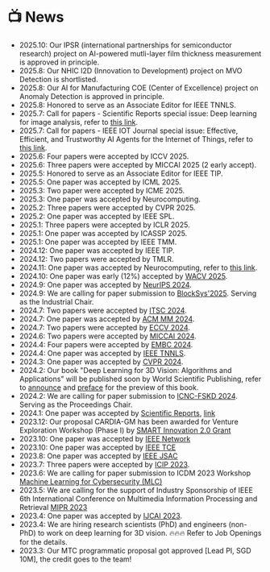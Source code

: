 # 📺 News
- 2025.10: Our IPSR (international partnerships for semiconductor research) project on AI-powered mutli-layer film thickness measurement is approved in principle.  
- 2025.8: Our NHIC I2D (Innovation to Development) project on MVO Detection is shortlisted.
- 2025.8: Our AI for Manufacturing COE (Center of Excellence) project on Anomaly Detection is approved in principle. 
- 2025.8: Honored to serve as an Associate Editor for IEEE TNNLS.
- 2025.7: Call for papers - Scientific Reports special issue: Deep learning for image analysis, refer to <a href="https://www.nature.com/collections/hdbiccagfd">this link</a>.
- 2025.7: Call for papers - IEEE IOT Journal special issue: Effective, Efficient, and Trustworthy AI Agents for the Internet of Things, refer to <a href="https://ieee-iotj.org/wp-content/uploads/2025/07/Effective_Efficient_Trustworthy_AI_Agents.pdf">this link</a>.
- 2025.6: Four papers were accepted by ICCV 2025.
- 2025.6: Three papers were accepted by MICCAI 2025 (2 early accept).
- 2025.5: Honored to serve as an Associate Editor for IEEE TIP.
- 2025.5: One paper was accepted by ICML 2025.
- 2025.3: Two paper were accepted by ICME 2025.
- 2025.3: One paper was accepted by Neurocomputing.
- 2025.2: Three papers were accepted by CVPR 2025. 
- 2025.2: One paper was accepted by IEEE SPL. 
- 2025.1: Three papers were accepted by ICLR 2025. 
- 2025.1: One paper was accepted by ICASSP 2025.
- 2025.1: One paper was accepted by IEEE TMM.
- 2024.12: One paper was accepted by IEEE TIP.
- 2024.12: Two papers were accepted by TMLR.
- 2024.11: One paper was accepted by Neurocomputing, refer to <a href="https://authors.elsevier.com/a/1k0rW3INukSKhh">this link</a>. 
- 2024.10: One paper was early (12%) accepted by <a href="https://wacv2025.thecvf.com/">WACV 2025</a>.
- 2024.9: One paper was accepted by <a href="https://nips.cc/">NeurIPS 2024</a>. 
- 2024.9: We are calling for paper submission to <a href="https://blocksys.info/2025/">BlockSys'2025</a>. Serving as the Industrial Chair. 
- 2024.7: Two papers were accepted by <a href="https://ieee-itsc.org/2024/">ITSC 2024</a>.  
- 2024.7: One paper was accepted by <a href="https://2024.acmmm.org/">ACM MM 2024</a>. 
- 2024.7: Two papers were accepted by <a href="https://eccv.ecva.net/">ECCV 2024</a>.  
- 2024.6: Two papers were accepted by <a href="https://conferences.miccai.org/2024/en/">MICCAI 2024</a>.
- 2024.4: Four papers were accepted by <a href="https://embc.embs.org/2024/">EMBC 2024</a>.
- 2024.4: One paper was accepted by  <a href="https://cis.ieee.org/publications/t-neural-networks-and-learning-systems/">IEEE TNNLS</a>.
- 2024.3: One paper was accepted by <a href="https://cvpr.thecvf.com/">CVPR 2024</a>.
- 2024.2: Our book "Deep Learning for 3D Vision: Algorithms and Applications" will be published soon by World Scientific Publishing, refer to <a href="https://www.worldscientific.com/worldscibooks/10.1142/13683#t=aboutBook">announce</a> and <a href="https://www.researchgate.net/publication/375467662_Deep_Learning_for_3D_Vision_Algorithms_and_Applications#fullTextFileContent">preface</a> for the preview of this book.   
- 2024.2: We are calling for paper submission to <a href="https://sse.sysu.edu.cn/icnc2024/index.htm">ICNC-FSKD 2024</a>. Serving as the Proceedings Chair.  
- 2024.1: One paper was accepted by <a href="https://www.nature.com/srep/">Scientific Reports</a>, <a href="https://rdcu.be/dwC0L">link</a>
- 2023.12: Our proposal CARDIA-GM has been awarded for Venture Exploration Workshop (Phase I) by <a href="https://smart.mit.edu/innovation-centre/our-program/innovation-2-0">SMART Innovation 2.0 Grant</a>
- 2023.10: One paper was accepted by <a href="https://ieeexplore.ieee.org/xpl/RecentIssue.jsp?punumber=65">IEEE Network</a> 
- 2023.10: One paper was accepted by <a href="https://ieeexplore.ieee.org/xpl/RecentIssue.jsp?punumber=30">IEEE TCE</a> 
- 2023.8: One paper was accepted by <a href="https://ieeexplore.ieee.org/xpl/RecentIssue.jsp?punumber=49">IEEE JSAC</a> 
- 2023.7: Three papers were accepted by <a href="https://2023.ieeeicip.org/">ICIP 2023</a>. 
- 2023.6: We are calling for paper submission to ICDM 2023 Workshop <a href="https://ml4cyber.github.io/23/">Machine Learning for Cybersecurity (MLC)</a>  
- 2023.5: We are calling for the support of Industry Sponsorship of IEEE 6th International Conference on Multimedia Information Processing and Retrieval <a href="http://www.ieee-mipr.org/">MIPR 2023</a>
- 2023.4: One paper was accepted by <a href="https://ijcai-23.org/">IJCAI 2023</a>. 
- 2023.4: We are hiring research scientists (PhD) and engineers (non-PhD) to work on deep learning for 3D vision. 🔥🔥🔥 Refer to Job Openings for the details. 
- 2023.3: Our MTC programmatic proposal got approved [Lead PI, SGD 10M], the credit goes to the team! 
